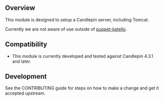 ## Overview

This module is designed to setup a Candlepin server, including Tomcat.

Currently we are not aware of use outside of [puppet-katello](https://github.com/theforeman/puppet-katello).

## Compatibility

* This module is currently developed and tested against Candlepin 4.3.1 and later.

## Development

See the CONTRIBUTING guide for steps on how to make a change and get it accepted upstream.
